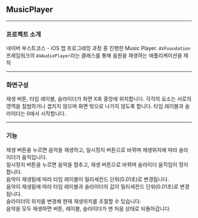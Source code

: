 ## MusicPlayer
-----------------
### 프로젝트 소개

네이버 부스트코스 - iOS 앱 프로그래밍 과정 중 진행한 Music Player.
`AVFoundation` 프레임워크의 `AVAudioPlayer`라는 클래스를 통해 음원을 재생하는 애플리케이션을 제작

-----------------
### 화면구성

재생 버튼, 타임 레이블, 슬라이더가 화면 X축 중앙에 위치합니다.
각각의 요소는 서로의 영역을 침범하거나 겹치지 않으며 화면 밖으로 나가지 않도록 합니다.
타임 레이블과 슬라이더는 0에서 시작합니다.

--------------------
### 기능

재생 버튼을 누르면 음악을 재생하고, 일시정지 버튼으로 바뀌며 재생위치에 따라 슬라이더가 움직입니다.<br>
일시정지 버튼을 누르면 음악을 멈추고, 재생 버튼으로 바뀌며 슬라이더 움직임이 정지합니다.<br>
음악이 재생됨에 따라 타임 레이블이 밀리세컨드 단위(0.01초)로 변경됩니다.<br>
음악이 재생됨에 따라 타임 레이블과 슬라이더의 값이 밀리세컨드 단위(0.01초)로 변경됩니다.<br>
슬라이더의 위치를 변경해 현재 재생위치를 조절할 수 있습니다.<br>
음악을 모두 재생하면 버튼, 레이블, 슬라이더가 맨 처음 상태로 되돌아갑니다.<br>
